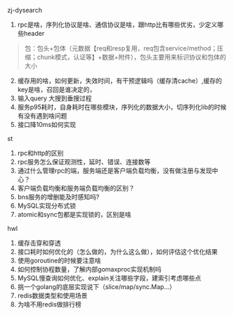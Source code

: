 zj-dysearch
1. rpc是啥，序列化协议是啥、通信协议是啥，跟http比有哪些优劣，少定义哪些header
> 包：包头+包体（元数据【req和resp复用，req包含service/method；压缩；chunk模式，认证等】+数据+附件），包头主要用来标识协议和包体的大小

2. 缓存用的啥，如何更新，失效时间，有干预逻辑吗（缓存清cache）,缓存的key是啥，召回是谁决定的，
3. 输入query 大搜到垂搜过程
4. 服务p95耗时，自身耗时在哪些模块，序列化的数据大小，切序列化lib的时候有没有遇到啥问题
5. 接口降10ms如何实现 




st
1. rpc和http的区别
2. rpc服务怎么保证观测性，延时、错误、连接数等
3. 通过什么管理rpc的端，服务端还是客户端负载均衡，没有做注册与发现中心？
4. 客户端负载均衡和服务端负载均衡的区别？
5. bns服务的增删能及时感知吗?
6. MySQL实现分布式锁
7. atomic和sync包都是实现锁的，区别是啥


















hwl
1. 缓存击穿和穿透
2. 接口耗时如何优化的（怎么做的，为什么这么做），如何评估这个优化结果
3. 使用goroutine的时候要注意啥
4. 如何控制协程数量，了解内部gomaxproc实现机制吗
5. MySQL慢查询如何优化、explain关注哪些字段，建索引考虑哪些点
6. 挑一个golang的底层实现说下（slice/map/sync.Map...）
7. redis数据类型和使用场景
8. 为啥不用redis做排行榜
